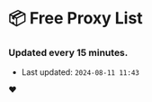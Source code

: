 # :package: Free Proxy List
### Updated every 15 minutes.

- Last updated: `2024-08-11 11:43`

:heart:

